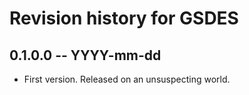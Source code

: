 # Revision history for GSDES

## 0.1.0.0 -- YYYY-mm-dd

* First version. Released on an unsuspecting world.
